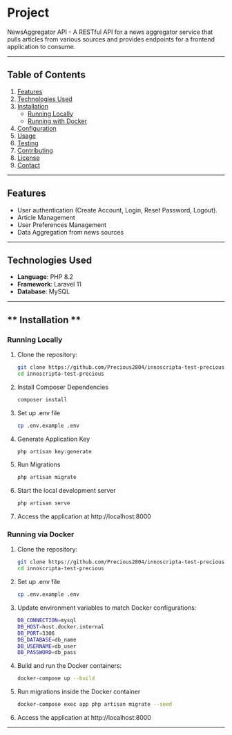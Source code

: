 # **Project**

NewsAggregator API - A RESTful API for a news aggregator service that pulls articles from various sources and provides endpoints for a frontend application to consume.

---

## **Table of Contents**

1. [Features](#features)
2. [Technologies Used](#technologies-used)
3. [Installation](#installation)
    - [Running Locally](#running-locally)
    - [Running with Docker](#running-with-docker)
4. [Configuration](#configuration)
5. [Usage](#usage)
6. [Testing](#testing)
7. [Contributing](#contributing)
8. [License](#license)
9. [Contact](#contact)

---

## **Features**

-   User authentication (Create Account, Login, Reset Password, Logout).
-   Article Management
-   User Preferences Management
-   Data Aggregation from news sources

---

## **Technologies Used**

-   **Language**: PHP 8.2
-   **Framework**: Laravel 11
-   **Database**: MySQL

---

## ** Installation **

### **Running Locally**

1. Clone the repository:
   ```bash
   git clone https://github.com/Precious2804/innoscripta-test-precious.git
   cd innoscripta-test-precious

2. Install Composer Dependencies
   ```bash
   composer install

3. Set up .env file
   ```bash
   cp .env.example .env

4. Generate Application Key
   ```bash
   php artisan key:generate

5. Run Migrations
   ```bash
   php artisan migrate

6. Start the local development server
   ```bash
   php artisan serve

7. Access the application at http://localhost:8000 


### **Running via Docker**

1. Clone the repository:
   ```bash
   git clone https://github.com/Precious2804/innoscripta-test-precious.git
   cd innoscripta-test-precious

2. Set up .env file
   ```bash
   cp .env.example .env

3. Update environment variables to match Docker configurations:
   ```bash
   DB_CONNECTION=mysql
   DB_HOST=host.docker.internal
   DB_PORT=3306
   DB_DATABASE=db_name
   DB_USERNAME=db_user
   DB_PASSWORD=db_pass 

4. Build and run the Docker containers:
   ```bash
   docker-compose up --build

5. Run migrations inside the Docker container
   ```bash
   docker-compose exec app php artisan migrate --seed

6. Access the application at http://localhost:8000 


---


